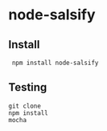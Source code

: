 # node-salsify




## Install

     npm install node-salsify

## Testing

    git clone 
    npm install
    mocha
